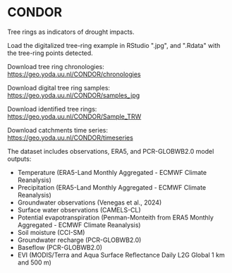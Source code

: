 # CONDOR
Tree rings as indicators of drought impacts.

Load the digitalized tree-ring example in RStudio ".jpg", and ".Rdata" with the tree-ring points detected.

Download tree ring chronologies: https://geo.yoda.uu.nl/CONDOR/chronologies

Download digital tree ring samples: https://geo.yoda.uu.nl/CONDOR/samples_jpg

Download identified tree rings: https://geo.yoda.uu.nl/CONDOR/Sample_TRW

Download catchments time series: https://geo.yoda.uu.nl/CONDOR/timeseries

The dataset includes observations, ERA5, and PCR-GLOBWB2.0 model outputs:
- Temperature (ERA5-Land Monthly Aggregated - ECMWF Climate Reanalysis)
- Precipitation (ERA5-Land Monthly Aggregated - ECMWF Climate Reanalysis)
- Groundwater observations (Venegas et al., 2024)
- Surface water observations (CAMELS-CL)
- Potential evapotranspiration (Penman-Monteith from ERA5 Monthly Aggregated - ECMWF Climate Reanalysis)
- Soil moisture (CCI-SM)
- Groundwater recharge (PCR-GLOBWB2.0)
- Baseflow (PCR-GLOBWB2.0)
- EVI (MODIS/Terra and Aqua Surface Reflectance Daily L2G Global 1 km and 500 m)
